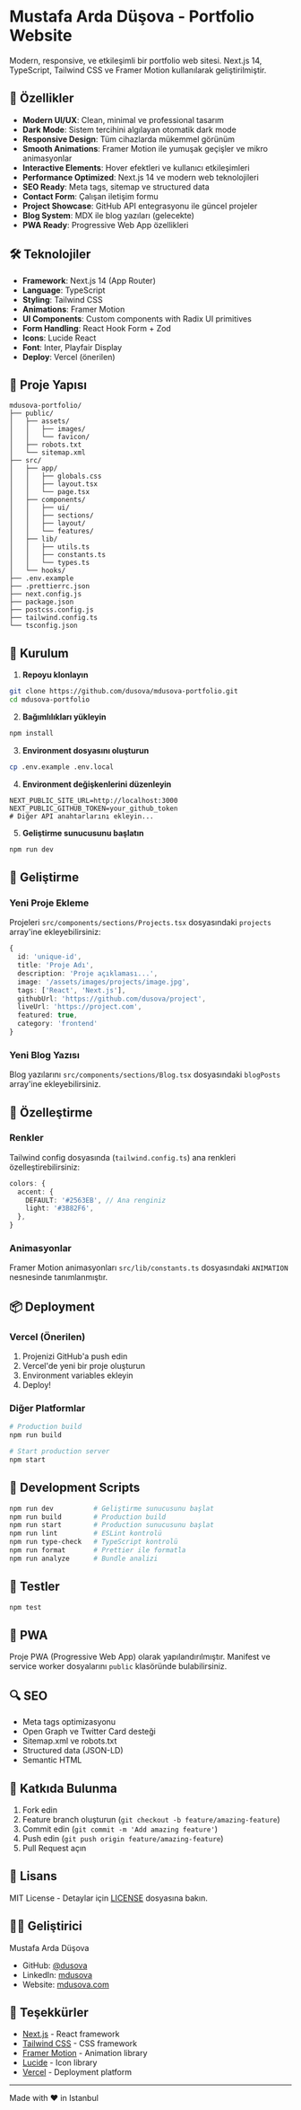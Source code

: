 # Mustafa Arda Düşova - Portfolio Website

Modern, responsive, ve etkileşimli bir portfolio web sitesi. Next.js 14, TypeScript, Tailwind CSS ve Framer Motion kullanılarak geliştirilmiştir.

## 🚀 Özellikler

- **Modern UI/UX**: Clean, minimal ve professional tasarım
- **Dark Mode**: Sistem tercihini algılayan otomatik dark mode
- **Responsive Design**: Tüm cihazlarda mükemmel görünüm
- **Smooth Animations**: Framer Motion ile yumuşak geçişler ve mikro animasyonlar
- **Interactive Elements**: Hover efektleri ve kullanıcı etkileşimleri
- **Performance Optimized**: Next.js 14 ve modern web teknolojileri
- **SEO Ready**: Meta tags, sitemap ve structured data
- **Contact Form**: Çalışan iletişim formu
- **Project Showcase**: GitHub API entegrasyonu ile güncel projeler
- **Blog System**: MDX ile blog yazıları (gelecekte)
- **PWA Ready**: Progressive Web App özellikleri

## 🛠️ Teknolojiler

- **Framework**: Next.js 14 (App Router)
- **Language**: TypeScript
- **Styling**: Tailwind CSS
- **Animations**: Framer Motion
- **UI Components**: Custom components with Radix UI primitives
- **Form Handling**: React Hook Form + Zod
- **Icons**: Lucide React
- **Font**: Inter, Playfair Display
- **Deploy**: Vercel (önerilen)

## 📁 Proje Yapısı

```
mdusova-portfolio/
├── public/
│   ├── assets/
│   │   ├── images/
│   │   └── favicon/
│   ├── robots.txt
│   └── sitemap.xml
├── src/
│   ├── app/
│   │   ├── globals.css
│   │   ├── layout.tsx
│   │   └── page.tsx
│   ├── components/
│   │   ├── ui/
│   │   ├── sections/
│   │   ├── layout/
│   │   └── features/
│   ├── lib/
│   │   ├── utils.ts
│   │   ├── constants.ts
│   │   └── types.ts
│   └── hooks/
├── .env.example
├── .prettierrc.json
├── next.config.js
├── package.json
├── postcss.config.js
├── tailwind.config.ts
└── tsconfig.json
```

## 🚀 Kurulum

1. **Repoyu klonlayın**
```bash
git clone https://github.com/dusova/mdusova-portfolio.git
cd mdusova-portfolio
```

2. **Bağımlılıkları yükleyin**
```bash
npm install
```

3. **Environment dosyasını oluşturun**
```bash
cp .env.example .env.local
```

4. **Environment değişkenlerini düzenleyin**
```env
NEXT_PUBLIC_SITE_URL=http://localhost:3000
NEXT_PUBLIC_GITHUB_TOKEN=your_github_token
# Diğer API anahtarlarını ekleyin...
```

5. **Geliştirme sunucusunu başlatın**
```bash
npm run dev
```

## 📝 Geliştirme

### Yeni Proje Ekleme

Projeleri `src/components/sections/Projects.tsx` dosyasındaki `projects` array'ine ekleyebilirsiniz:

```typescript
{
  id: 'unique-id',
  title: 'Proje Adı',
  description: 'Proje açıklaması...',
  image: '/assets/images/projects/image.jpg',
  tags: ['React', 'Next.js'],
  githubUrl: 'https://github.com/dusova/project',
  liveUrl: 'https://project.com',
  featured: true,
  category: 'frontend'
}
```

### Yeni Blog Yazısı

Blog yazılarını `src/components/sections/Blog.tsx` dosyasındaki `blogPosts` array'ine ekleyebilirsiniz.

## 🎨 Özelleştirme

### Renkler

Tailwind config dosyasında (`tailwind.config.ts`) ana renkleri özelleştirebilirsiniz:

```typescript
colors: {
  accent: {
    DEFAULT: '#2563EB', // Ana renginiz
    light: '#3B82F6',
  },
}
```

### Animasyonlar

Framer Motion animasyonları `src/lib/constants.ts` dosyasındaki `ANIMATION` nesnesinde tanımlanmıştır.

## 📦 Deployment

### Vercel (Önerilen)

1. Projenizi GitHub'a push edin
2. Vercel'de yeni bir proje oluşturun
3. Environment variables ekleyin
4. Deploy!

### Diğer Platformlar

```bash
# Production build
npm run build

# Start production server
npm start
```

## 🔧 Development Scripts

```bash
npm run dev          # Geliştirme sunucusunu başlat
npm run build        # Production build
npm run start        # Production sunucusunu başlat
npm run lint         # ESLint kontrolü
npm run type-check   # TypeScript kontrolü
npm run format       # Prettier ile formatla
npm run analyze      # Bundle analizi
```

## 🧪 Testler

```bash
npm test
```

## 📱 PWA

Proje PWA (Progressive Web App) olarak yapılandırılmıştır. Manifest ve service worker dosyalarını `public` klasöründe bulabilirsiniz.

## 🔍 SEO

- Meta tags optimizasyonu
- Open Graph ve Twitter Card desteği
- Sitemap.xml ve robots.txt
- Structured data (JSON-LD)
- Semantic HTML

## 🤝 Katkıda Bulunma

1. Fork edin
2. Feature branch oluşturun (`git checkout -b feature/amazing-feature`)
3. Commit edin (`git commit -m 'Add amazing feature'`)
4. Push edin (`git push origin feature/amazing-feature`)
5. Pull Request açın

## 📄 Lisans

MIT License - Detaylar için [LICENSE](LICENSE) dosyasına bakın.

## 👨‍💻 Geliştirici

Mustafa Arda Düşova

- GitHub: [@dusova](https://github.com/dusova)
- LinkedIn: [mdusova](https://linkedin.com/in/mdusova)
- Website: [mdusova.com](https://mdusova.com)

## 🙏 Teşekkürler

- [Next.js](https://nextjs.org/) - React framework
- [Tailwind CSS](https://tailwindcss.com/) - CSS framework
- [Framer Motion](https://www.framer.com/motion/) - Animation library
- [Lucide](https://lucide.dev/) - Icon library
- [Vercel](https://vercel.com/) - Deployment platform

---

Made with ❤️ in Istanbul